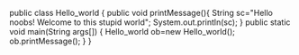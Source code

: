 
public class Hello_world {
	public void printMessage(){
		String sc="Hello noobs! Welcome to this stupid world";
		System.out.println(sc);
	}
	public static void main(String args[])
{
	Hello_world ob=new Hello_world();
	ob.printMessage();
}
}
